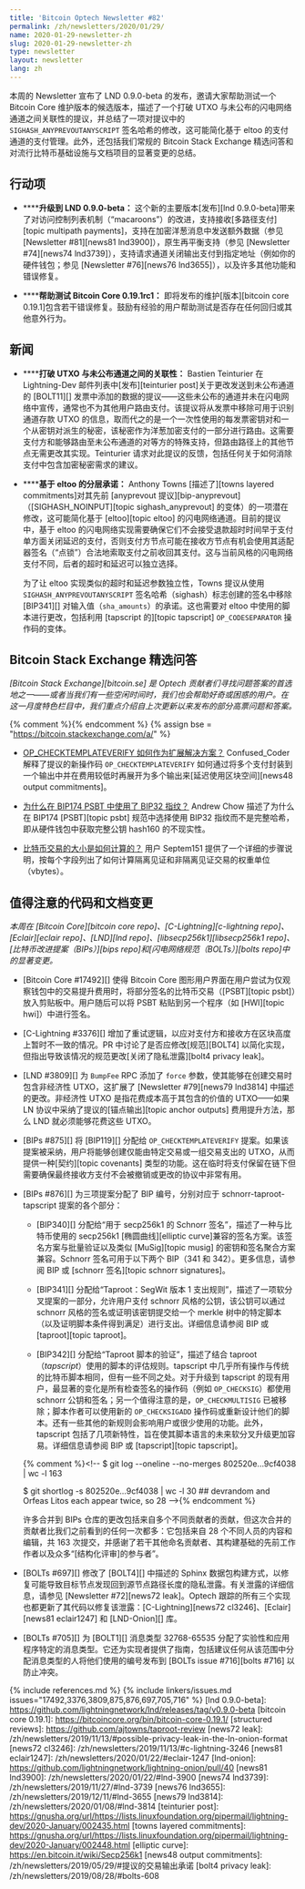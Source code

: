 ```yaml
---
title: 'Bitcoin Optech Newsletter #82'
permalink: /zh/newsletters/2020/01/29/
name: 2020-01-29-newsletter-zh
slug: 2020-01-29-newsletter-zh
type: newsletter
layout: newsletter
lang: zh
---
```

本周的 Newsletter 宣布了 LND 0.9.0-beta 的发布，邀请大家帮助测试一个 Bitcoin Core 维护版本的候选版本，描述了一个打破 UTXO 与未公布的闪电网络通道之间关联性的提议，并总结了一项对提议中的 `SIGHASH_ANYPREVOUTANYSCRIPT` 签名哈希的修改，这可能简化基于 eltoo 的支付通道的支付管理。此外，还包括我们常规的 Bitcoin Stack Exchange 精选问答和对流行比特币基础设施与文档项目的显著变更的总结。

## 行动项

- **<!--upgrade-to-lnd-0-9-0-beta-->****升级到 LND 0.9.0-beta：** 这个新的主要版本[发布][lnd 0.9.0-beta]带来了对访问控制列表机制（“macaroons”）的改进，支持接收[多路径支付][topic multipath payments]，支持在加密洋葱消息中发送额外数据（参见 [Newsletter #81][news81 lnd3900]），原生再平衡支持（参见 [Newsletter #74][news74 lnd3739]），支持请求通道关闭输出支付到指定地址（例如你的硬件钱包；参见 [Newsletter #76][news76 lnd3655]），以及许多其他功能和错误修复。

- **<!--help-test-bitcoin-core-0-19-1rc1-->****帮助测试 Bitcoin Core 0.19.1rc1：** 即将发布的维护[版本][bitcoin core 0.19.1]包含若干错误修复。鼓励有经验的用户帮助测试是否存在任何回归或其他意外行为。

## 新闻

- **<!--breaking-the-link-between-utxos-and-unannounced-channels-->****打破 UTXO 与未公布通道之间的关联性：** Bastien Teinturier 在 Lightning-Dev 邮件列表中[发布][teinturier post]关于更改发送到未公布通道的 [BOLT11][] 发票中添加的数据的提议——这些未公布的通道并未在闪电网络中宣传，通常也不为其他用户路由支付。该提议将从发票中移除可用于识别通道存款 UTXO 的信息，取而代之的是一个一次性使用的每发票密钥对和一个从密钥对派生的秘密，该秘密作为洋葱加密支付的一部分进行路由。这需要支付方和能够路由至未公布通道的对等方的特殊支持，但路由路径上的其他节点无需更改其实现。Teinturier 请求对此提议的反馈，包括任何关于如何消除支付中包含加密秘密需求的建议。

- **<!--layered-commitments-with-eltoo-->****基于 eltoo 的分层承诺：** Anthony Towns [描述了][towns layered commitments]对其先前 [anyprevout 提议][bip-anyprevout]（[SIGHASH_NOINPUT][topic sighash_anyprevout] 的变体）的一项潜在修改，这可能简化基于 [eltoo][topic eltoo] 的闪电网络通道。目前的提议中，基于 eltoo 的闪电网络实现需要确保它们不会接受退款超时时间早于支付单方面关闭延迟的支付，否则支付方节点可能在接收方节点有机会使用其适配器签名（“点锁”）合法地索取支付之前收回其支付。这与当前风格的闪电网络支付不同，后者的超时和延迟可以独立选择。

  为了让 eltoo 实现类似的超时和延迟参数独立性，Towns 提议从使用 `SIGHASH_ANYPREVOUTANYSCRIPT` 签名哈希（sighash）标志创建的签名中移除 [BIP341][] 对输入值（`sha_amounts`）的承诺。这也需要对 eltoo 中使用的脚本进行更改，包括利用 [tapscript 的][topic tapscript] `OP_CODESEPARATOR` 操作码的变体。

## Bitcoin Stack Exchange 精选问答

*[Bitcoin Stack Exchange][bitcoin.se] 是 Optech 贡献者们寻找问题答案的首选地之一——或者当我们有一些空闲时间时，我们也会帮助好奇或困惑的用户。在这一月度特色栏目中，我们重点介绍自上次更新以来发布的部分高票问题和答案。*

{% comment %}<!-- https://bitcoin.stackexchange.com/search?tab=votes&q=created%3a1m..%20is%3aanswer -->{% endcomment %}
{% assign bse = "https://bitcoin.stackexchange.com/a/" %}

- **<!--how-is-op-checktemplateverify-a-scaling-solution-->**[OP_CHECKTEMPLATEVERIFY 如何作为扩展解决方案？]({{bse}}92755) Confused_Coder 解释了提议的新操作码 `OP_CHECKTEMPLATEVERIFY` 如何通过将多个支付封装到一个输出中并在费用较低时再展开为多个输出来[延迟使用区块空间][news48 output commitments]。

- **<!--why-was-the-bip32-fingerprint-used-for-bip174-psbt-->**[为什么在 BIP174 PSBT 中使用了 BIP32 指纹？]({{bse}}92848) Andrew Chow 描述了为什么在 BIP174 [PSBT][topic psbt] 规范中选择使用 BIP32 指纹而不是完整哈希，即从硬件钱包中获取完整公钥 hash160 的不现实性。

- **<!--how-is-the-size-of-a-bitcoin-transaction-calculatedd-->**[比特币交易的大小是如何计算的？]({{bse}}92689) 用户 Septem151 提供了一个详细的步骤说明，按每个字段列出了如何计算隔离见证和非隔离见证交易的权重单位（vbytes）。

## 值得注意的代码和文档变更

*本周在 [Bitcoin Core][bitcoin core repo]、[C-Lightning][c-lightning repo]、[Eclair][eclair repo]、[LND][lnd repo]、[libsecp256k1][libsecp256k1 repo]、[比特币改进提案（BIPs）][bips repo]和[闪电网络规范（BOLTs）][bolts repo]中的显著变更。*

- [Bitcoin Core #17492][] 使得 Bitcoin Core 图形用户界面在用户尝试为仅观察钱包中的交易提升费用时，将部分签名的比特币交易（[PSBT][topic psbt]）放入剪贴板中。用户随后可以将 PSBT 粘贴到另一个程序（如 [HWI][topic hwi]）中进行签名。

- [C-Lightning #3376][] 增加了重试逻辑，以应对支付方和接收方在区块高度上暂时不一致的情况。PR 中讨论了是否应修改[规范][BOLT4] 以简化实现，但指出导致该情况的规范更改[关闭了隐私泄露][bolt4 privacy leak]。

- [LND #3809][] 为 `BumpFee` RPC 添加了 `force` 参数，使其能够在创建交易时包含非经济性 UTXO，这扩展了 [Newsletter #79][news79 lnd3814] 中描述的更改。非经济性 UTXO 是指花费成本高于其包含的价值的 UTXO——如果 LN 协议中采纳了提议的[锚点输出][topic anchor outputs] 费用提升方法，那么 LND 就必须能够花费这些 UTXO。

- [BIPs #875][] 将 [BIP119][] 分配给 `OP_CHECKTEMPLATEVERIFY` 提案。如果该提案被采纳，用户将能够创建仅能由特定交易或一组交易支出的 UTXO，从而提供一种[契约][topic covenants] 类型的功能。这在临时将支付保留在链下但需要确保最终接收方支付不会被撤销或更改的协议中非常有用。

- [BIPs #876][] 为三项提案分配了 BIP 编号，分别对应于 schnorr-taproot-tapscript 提案的各个部分：

  - [BIP340][] 分配给“用于 secp256k1 的 Schnorr 签名”，描述了一种与比特币使用的 secp256k1 [椭圆曲线][elliptic curve]兼容的签名方案。该签名方案与批量验证以及类似 [MuSig][topic musig] 的密钥和签名聚合方案兼容。Schnorr 签名可用于以下两个 BIP（341 和 342）。更多信息，请参阅 BIP 或 [schnorr 签名][topic schnorr signatures]。

  - [BIP341][] 分配给“Taproot：SegWit 版本 1 支出规则”，描述了一项软分叉提案的一部分，允许用户支付 schnorr 风格的公钥，该公钥可以通过 schnorr 风格的签名或证明该密钥提交给一个 merkle 树中的特定脚本（以及证明脚本条件得到满足）进行支出。详细信息请参阅 BIP 或 [taproot][topic taproot]。

  - [BIP342][] 分配给“Taproot 脚本的验证”，描述了结合 taproot（*tapscript*）使用的脚本的评估规则。tapscript 中几乎所有操作与传统的比特币脚本相同，但有一些不同之处。对于升级到 tapscript 的现有用户，最显著的变化是所有检查签名的操作码（例如 `OP_CHECKSIG`）都使用 schnorr 公钥和签名；另一个值得注意的是，`OP_CHECKMULTISIG` 已被移除；脚本作者可以使用新的 `OP_CHECKSIGADD` 操作码或重新设计他们的脚本。还有一些其他的新规则会影响用户或很少使用的功能。此外，tapscript 包括了几项新特性，旨在使其脚本语言的未来软分叉升级更加容易。详细信息请参阅 BIP 或 [tapscript][topic tapscript]。

  {% comment %}<!--
  $ git log --oneline --no-merges  802520e...9cf4038 | wc -l
  163

  $ git shortlog -s  802520e...9cf4038 | wc -l
  30  ## devrandom and Orfeas Litos each appear twice, so 28
  -->{% endcomment %}

  许多合并到 BIPs 仓库的更改包括来自多个不同贡献者的贡献，但这次合并的贡献者比我们之前看到的任何一次都多：它包括来自 28 个不同人员的内容和编辑，共 163 次提交，并感谢了若干其他命名贡献者、其构建基础的先前工作作者以及众多“[结构化评审]的参与者”。

- [BOLTs #697][] 修改了 [BOLT4][] 中描述的 Sphinx 数据包构建方式，以修复可能导致目标节点发现回到源节点路径长度的隐私泄露。有关泄露的详细信息，请参见 [Newsletter #72][news72 leak]。Optech 跟踪的所有三个实现也都更新了其代码以修复该泄露：[C-Lightning][news72 cl3246]、[Eclair][news81 eclair1247] 和 [LND-Onion][] 库。<!-- LND 洋葱 PR 在 Newsletter #72 的新闻项目中提到，我们已经链接到，因此在上方直接链接到 PR -->

- [BOLTs #705][] 为 [BOLT1][] 消息类型 32768-65535 分配了实验性和应用程序特定的消息类型。它还为实现者提供了指南，包括建议任何从该范围中分配消息类型的人将他们使用的编号发布到 [BOLTs issue #716][bolts #716] 以防止冲突。

{% include references.md %}
{% include linkers/issues.md issues="17492,3376,3809,875,876,697,705,716" %}
[lnd 0.9.0-beta]: https://github.com/lightningnetwork/lnd/releases/tag/v0.9.0-beta
[bitcoin core 0.19.1]: https://bitcoincore.org/bin/bitcoin-core-0.19.1/
[structured reviews]: https://github.com/ajtowns/taproot-review
[news72 leak]: /zh/newsletters/2019/11/13/#possible-privacy-leak-in-the-ln-onion-format
[news72 cl3246]: /zh/newsletters/2019/11/13/#c-lightning-3246
[news81 eclair1247]: /zh/newsletters/2020/01/22/#eclair-1247
[lnd-onion]: https://github.com/lightningnetwork/lightning-onion/pull/40
[news81 lnd3900]: /zh/newsletters/2020/01/22/#lnd-3900
[news74 lnd3739]: /zh/newsletters/2019/11/27/#lnd-3739
[news76 lnd3655]: /zh/newsletters/2019/12/11/#lnd-3655
[news79 lnd3814]: /zh/newsletters/2020/01/08/#lnd-3814
[teinturier post]: https://gnusha.org/url/https://lists.linuxfoundation.org/pipermail/lightning-dev/2020-January/002435.html
[towns layered commitments]: https://gnusha.org/url/https://lists.linuxfoundation.org/pipermail/lightning-dev/2020-January/002448.html
[elliptic curve]: https://en.bitcoin.it/wiki/Secp256k1
[news48 output commitments]: /zh/newsletters/2019/05/29/#提议的交易输出承诺
[bolt4 privacy leak]: /zh/newsletters/2019/08/28/#bolts-608
